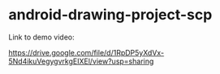 # android-drawing-project-scp


Link to demo video:

https://drive.google.com/file/d/1RpDP5yXdVx-5Nd4ikuVegygvrkgEIXEl/view?usp=sharing

